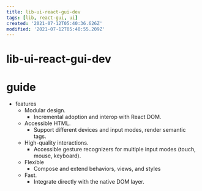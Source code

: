 ```yaml
---
title: lib-ui-react-gui-dev
tags: [lib, react-gui, ui]
created: '2021-07-12T05:40:36.626Z'
modified: '2021-07-12T05:40:55.209Z'
---
```


# lib-ui-react-gui-dev

# guide

- features
  - Modular design. 
    - Incremental adoption and interop with React DOM.
  - Accessible HTML. 
    - Support different devices and input modes, render semantic tags.
  - High-quality interactions. 
    - Accessible gesture recognizers for multiple input modes (touch, mouse, keyboard).
  - Flexible
    - Compose and extend behaviors, views, and styles
  - Fast. 
    - Integrate directly with the native DOM layer.
